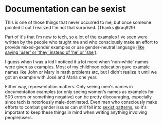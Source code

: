 # Documentation can be sexist

This is one of those things that never occurred to me, but once someone pointed
it out I realized I'm not that surprised. (Thanks @raq929)

Part of it's that I'm new to tech, so a lot of the examples I've seen were
written by the people who taught me and who consciously make an effort to
provide mixed-gender examples or use gender-neutral language [(like saying
'user' or 'they' instead of 'he' or
'she')](https://alexgaynor.net/2013/nov/30/gender-neutral-language-faq/).

I guess when I was a kid I noticed it a lot more when 'non-white' names were
given as examples. Most of my childhood education gave example names like John
or Mary in math problems etc, but I didn't realize it until we got an example
with José and Maria one year.

Either way, representation matters. Only seeing men's names in
documentation examples (or only seeing women's names as examples for 500 errors
or something negative) can be pretty discouraging, especially since tech is
notoriously male-dominated. Even men who consciously make efforts to combat
gender issues can still fall into [sexist patterns](https://notapattern.net/2014/10/14/ways-men-in-tech-are-unintentionally-sexist/), so it's important to keep these things in mind when writing anything
involving people/users.
